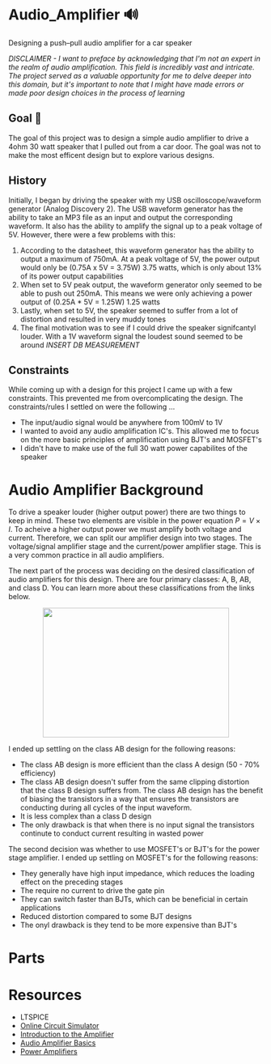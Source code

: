 # Audio_Amplifier 🔊
Designing a push–pull audio amplifier for a car speaker

*DISCLAIMER - I want to preface by acknowledging that I'm not an expert in the realm of audio amplification. This field is incredibly vast and intricate. The project served as a valuable opportunity for me to delve deeper into this domain, but it's important to note that I might have made errors or made poor design choices in the process of learning* 

## Goal 🎯
The goal of this project was to design a simple audio amplifier to drive a 4ohm 30 watt speaker that I pulled out from a car door. The goal was not to make the most efficent design but to explore various designs.

## History
Initially, I began by driving the speaker with my USB oscilloscope/waveform generator (Analog Discovery 2). The USB waveform generator has the ability to take an MP3 file as an input and output the corresponding waveform. It also has the ability to amplify the signal up to a peak voltage of 5V. However, there were a few problems with this:
1. According to the datasheet, this waveform generator has the ability to output a maximum of 750mA. At a peak voltage of 5V, the power output would only be (0.75A x 5V = 3.75W) 3.75 watts, which is only about 13% of its power output capabilities
2. When set to 5V peak output, the waveform generator only seemed to be able to push out 250mA. This means we were only achieving a power output of (0.25A * 5V = 1.25W) 1.25 watts
3. Lastly, when set to 5V, the speaker seemed to suffer from a lot of distortion and resulted in very muddy tones
4. The final motivation was to see if I could drive the speaker signifcantyl louder. With a 1V waveform signal the loudest sound seemed to be around *INSERT DB MEASUREMENT*

## Constraints
While coming up with a design for this project I came up with a few constraints. This prevented me from overcomplicating the design. The constraints/rules I settled on were the following ...
* The input/audio signal would be anywhere from 100mV to 1V
* I wanted to avoid any audio amplification IC's. This allowed me to focus on the more basic principles of amplification using BJT's and MOSFET's
* I didn't have to make use of the full 30 watt power capabilites of the speaker

# Audio Amplifier Background
To drive a speaker louder (higher output power) there are two things to keep in mind. These two elements are visible in the power equation $P = V × I$. To acheive a higher output power we must amplify both voltage and current. Therefore, we can split our amplifier design into two stages. The voltage/signal amplifier stage and the current/power amplifier stage. This is a very common practice in all audio amplifiers.

The next part of the process was deciding on the desired classification of audio amplifiers for this design. There are four primary classes: A, B, AB, and class D. You can learn more about these classifications from the links below. 

<p align="center">
  <img align="center" width="368" height="256" src="https://blog.minicircuits.com/wp-content/uploads/2021/03/Amplifier_Classes-1.jpg">
</p>

I ended up settling on the class AB design for the following reasons:
* The class AB design is more efficient than the class A design (50 - 70% efficiency)
* The class AB design doesn't suffer from the same clipping distortion that the class B design suffers from. The class AB design has the benefit of biasing the transistors in a way that ensures the transistors are conducting during all cycles of the input waveform.
* It is less complex than a class D design
* The only drawback is that when there is no input signal the transistors continute to conduct current resulting in wasted power

The second decision was whether to use MOSFET's or BJT's for the power stage amplifier. I ended up settling on MOSFET's for the following reasons:
* They generally have high input impedance, which reduces the loading effect on the preceding stages
* The require no current to drive the gate pin
* They can switch faster than BJTs, which can be beneficial in certain applications
* Reduced distortion compared to some BJT designs
* The onyl drawback is they tend to be more expensive than BJT's

  

# Parts
# Resources
* LTSPICE
* [Online Circuit Simulator](https://www.falstad.com/circuit/)
* [Introduction to the Amplifier](https://www.electronics-tutorials.ws/amplifier/amp_1.html)
* [Audio Amplifier Basics](https://www.youtube.com/watch?v=U0FIG2J6Zls&ab_channel=TexasInstruments)
* [Power Amplifiers](https://en.wikipedia.org/wiki/Power_amplifier_classes#Class_C)
